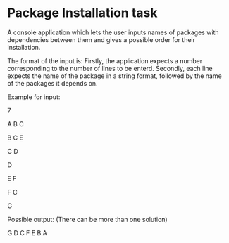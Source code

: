 # Package Installation task
A console application which lets the user inputs names
of packages with dependencies between them and gives a possible order for their installation.

The format of the input is: Firstly, the application expects a number corresponding to the number of lines to be enterd.
Secondly, each line expects the name of the package in a string format, followed by the name of the packages it depends on.

Example for input:

7

A B C

B C E

C D

D

E F

F C

G

Possible output:
(There can be more than one solution)

G D C F E B A
